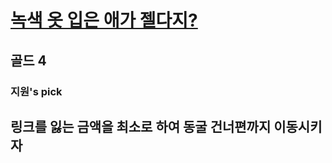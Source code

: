 # [녹색 옷 입은 애가 젤다지?](https://www.acmicpc.net/problem/4485)

## 골드 4
### 지원's pick

##  링크를 잃는 금액을 최소로 하여 동굴 건너편까지 이동시키자